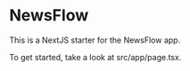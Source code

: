# NewsFlow

This is a NextJS starter for the NewsFlow app.

To get started, take a look at src/app/page.tsx.

